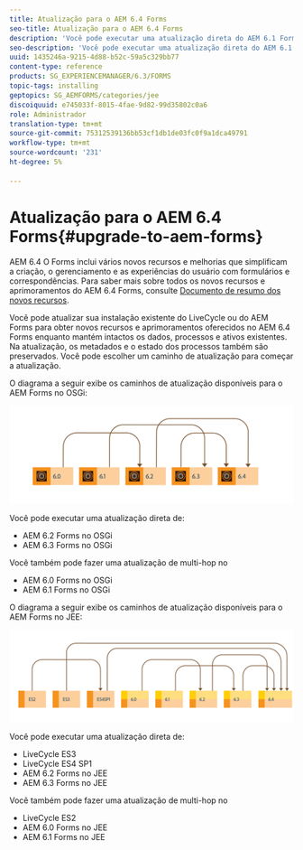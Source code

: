 ```yaml
---
title: Atualização para o AEM 6.4 Forms
seo-title: Atualização para o AEM 6.4 Forms
description: 'Você pode executar uma atualização direta do AEM 6.1 Forms, AEM 6.2 Forms e LiveCycle ES4 SP1 para AEM 6.3 Forms. '
seo-description: 'Você pode executar uma atualização direta do AEM 6.1 Forms, AEM 6.2 Forms e LiveCycle ES4 SP1 para AEM 6.3 Forms. '
uuid: 1435246a-9215-4d88-b52c-59a5c329bb77
content-type: reference
products: SG_EXPERIENCEMANAGER/6.3/FORMS
topic-tags: installing
geptopics: SG_AEMFORMS/categories/jee
discoiquuid: e745033f-8015-4fae-9d82-99d35802c0a6
role: Administrador
translation-type: tm+mt
source-git-commit: 75312539136bb53cf1db1de03fc0f9a1dca49791
workflow-type: tm+mt
source-wordcount: '231'
ht-degree: 5%

---
```



# Atualização para o AEM 6.4 Forms{#upgrade-to-aem-forms}

AEM 6.4 O Forms inclui vários novos recursos e melhorias que simplificam a criação, o gerenciamento e as experiências do usuário com formulários e correspondências. Para saber mais sobre todos os novos recursos e aprimoramentos do AEM 6.4 Forms, consulte [Documento de resumo dos novos recursos](/help/forms/using/whats-new.md).

Você pode atualizar sua instalação existente do LiveCycle ou do AEM Forms para obter novos recursos e aprimoramentos oferecidos no AEM 6.4 Forms enquanto mantém intactos os dados, processos e ativos existentes. Na atualização, os metadados e o estado dos processos também são preservados. Você pode escolher um caminho de atualização para começar a atualização.

O diagrama a seguir exibe os caminhos de atualização disponíveis para o AEM Forms no OSGi:

![](do-not-localize/osgi-upgrade.png)

Você pode executar uma atualização direta de:

* AEM 6.2 Forms no OSGi
* AEM 6.3 Forms no OSGi

Você também pode fazer uma atualização de multi-hop no

* AEM 6.0 Forms no OSGi
* AEM 6.1 Forms no OSGi

O diagrama a seguir exibe os caminhos de atualização disponíveis para o AEM Forms no JEE:

![](do-not-localize/jee-upgrade-6-4.png)

Você pode executar uma atualização direta de:

* LiveCycle ES3
* LiveCycle ES4 SP1
* AEM 6.2 Forms no JEE
* AEM 6.3 Forms no JEE

Você também pode fazer uma atualização de multi-hop no

* LiveCycle ES2
* AEM 6.0 Forms no JEE
* AEM 6.1 Forms no JEE